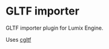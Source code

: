 # GLTF importer

GLTF importer plugin for Lumix Engine.

Uses [cgltf](https://github.com/jkuhlmann/cgltf/blob/master/cgltf.h)
